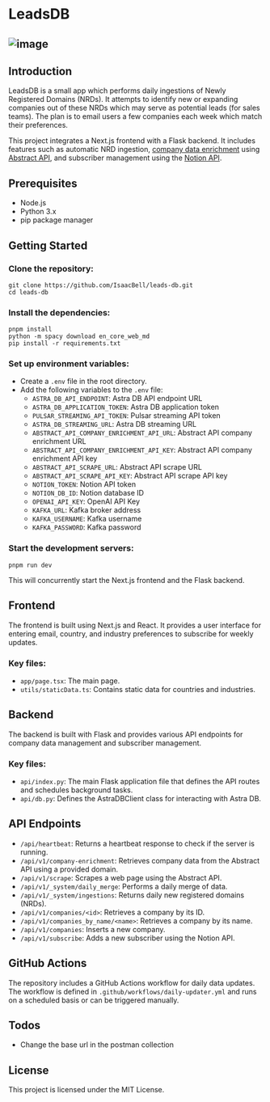 # LeadsDB

![image](https://github.com/IsaacBell/leads-db/assets/2613157/b17b9c41-d8af-4cd3-acfe-0f54b53e7332)
---
## Introduction
LeadsDB is a small app which performs daily ingestions of Newly Registered Domains (NRDs). It attempts to identify new or expanding companies out of these NRDs which may serve as potential leads (for sales teams). The plan is to email users a few companies each week which match their preferences.

This project integrates a Next.js frontend with a Flask backend. It includes features such as automatic NRD ingestion, [company data enrichment](https://blog.hubspot.com/sales/data-enrichment) using [Abstract API](https://docs.abstractapi.com/company-enrichment), and subscriber management using the [Notion API](https://github.com/btahir/notion-capture).

## Prerequisites

- Node.js
- Python 3.x
- pip package manager

## Getting Started

### Clone the repository:

```
git clone https://github.com/IsaacBell/leads-db.git
cd leads-db
```

### Install the dependencies:

```
pnpm install
python -m spacy download en_core_web_md
pip install -r requirements.txt
```

### Set up environment variables:

- Create a `.env` file in the root directory.
- Add the following variables to the `.env` file:
  - `ASTRA_DB_API_ENDPOINT`: Astra DB API endpoint URL
  - `ASTRA_DB_APPLICATION_TOKEN`: Astra DB application token
  - `PULSAR_STREAMING_API_TOKEN`: Pulsar streaming API token
  - `ASTRA_DB_STREAMING_URL`: Astra DB streaming URL
  - `ABSTRACT_API_COMPANY_ENRICHMENT_API_URL`: Abstract API company enrichment URL
  - `ABSTRACT_API_COMPANY_ENRICHMENT_API_KEY`: Abstract API company enrichment API key
  - `ABSTRACT_API_SCRAPE_URL`: Abstract API scrape URL
  - `ABSTRACT_API_SCRAPE_API_KEY`: Abstract API scrape API key
  - `NOTION_TOKEN`: Notion API token
  - `NOTION_DB_ID`: Notion database ID
  - `OPENAI_API_KEY`: OpenAI API Key
  - `KAFKA_URL`: Kafka broker address
  - `KAFKA_USERNAME`: Kafka username
  - `KAFKA_PASSWORD`: Kafka password

### Start the development servers:

```
pnpm run dev
```

This will concurrently start the Next.js frontend and the Flask backend.

## Frontend

The frontend is built using Next.js and React. It provides a user interface for entering email, country, and industry preferences to subscribe for weekly updates.

### Key files:

- `app/page.tsx`: The main page.
- `utils/staticData.ts`: Contains static data for countries and industries.

## Backend

The backend is built with Flask and provides various API endpoints for company data management and subscriber management.

### Key files:

- `api/index.py`: The main Flask application file that defines the API routes and schedules background tasks.
- `api/db.py`: Defines the AstraDBClient class for interacting with Astra DB.

## API Endpoints

- `/api/heartbeat`: Returns a heartbeat response to check if the server is running.
- `/api/v1/company-enrichment`: Retrieves company data from the Abstract API using a provided domain.
- `/api/v1/scrape`: Scrapes a web page using the Abstract API.
- `/api/v1/_system/daily_merge`: Performs a daily merge of data.
- `/api/v1/_system/ingestions`: Returns daily new registered domains (NRDs).
- `/api/v1/companies/<id>`: Retrieves a company by its ID.
- `/api/v1/companies_by_name/<name>`: Retrieves a company by its name.
- `/api/v1/companies`: Inserts a new company.
- `/api/v1/subscribe`: Adds a new subscriber using the Notion API.

## GitHub Actions

The repository includes a GitHub Actions workflow for daily data updates. The workflow is defined in `.github/workflows/daily-updater.yml` and runs on a scheduled basis or can be triggered manually.

## Todos

- Change the base url in the postman collection

## License

This project is licensed under the MIT License.
